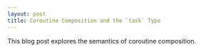 ```yaml
---
layout: post
title: Coroutine Composition and the `task` Type
---
```


This blog post explores the semantics of coroutine composition.
